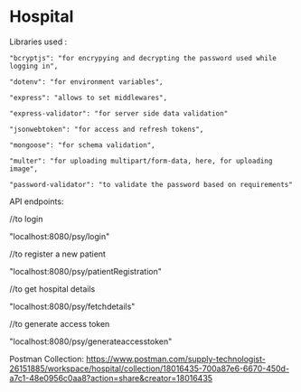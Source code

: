 # Hospital
Libraries used :

    "bcryptjs": "for encrypying and decrypting the password used while logging in",
    
    "dotenv": "for environment variables",
    
    "express": "allows to set middlewares",
    
    "express-validator": "for server side data validation"
    
    "jsonwebtoken": "for access and refresh tokens",
    
    "mongoose": "for schema validation",
    
    "multer": "for uploading multipart/form-data, here, for uploading image",
    
    "password-validator": "to validate the password based on requirements"
    
API endpoints:
    
 //to login
 
 "localhost:8080/psy/login"


//to register a new patient

"localhost:8080/psy/patientRegistration"


//to get hospital details

"localhost:8080/psy/fetchdetails"


//to generate access token

"localhost:8080/psy/generateaccesstoken"


Postman Collection:
https://www.postman.com/supply-technologist-26151885/workspace/hospital/collection/18016435-700a87e6-6670-450d-a7c1-48e0956c0aa8?action=share&creator=18016435
